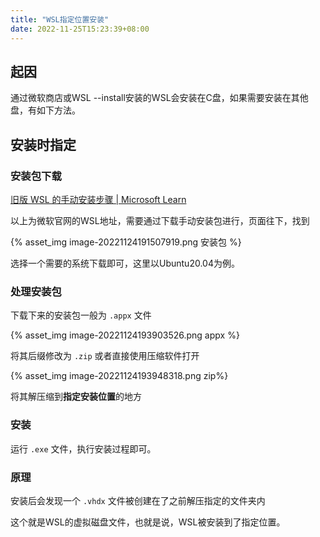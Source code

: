 ```yaml
---
title: "WSL指定位置安装"
date: 2022-11-25T15:23:39+08:00
---
```


## 起因

通过微软商店或WSL --install安装的WSL会安装在C盘，如果需要安装在其他盘，有如下方法。

## 安装时指定

### 安装包下载

[旧版 WSL 的手动安装步骤 | Microsoft Learn](https://learn.microsoft.com/zh-cn/windows/wsl/install-manual)

以上为微软官网的WSL地址，需要通过下载手动安装包进行，页面往下，找到

{% asset_img image-20221124191507919.png 安装包 %}

选择一个需要的系统下载即可，这里以Ubuntu20.04为例。

### 处理安装包

下载下来的安装包一般为 `.appx` 文件

{% asset_img image-20221124193903526.png appx %}

将其后缀修改为 `.zip` 或者直接使用压缩软件打开

{% asset_img image-20221124193948318.png zip%}

将其解压缩到**指定安装位置**的地方

### 安装

运行 `.exe` 文件，执行安装过程即可。

### 原理

安装后会发现一个 `.vhdx` 文件被创建在了之前解压指定的文件夹内

这个就是WSL的虚拟磁盘文件，也就是说，WSL被安装到了指定位置。